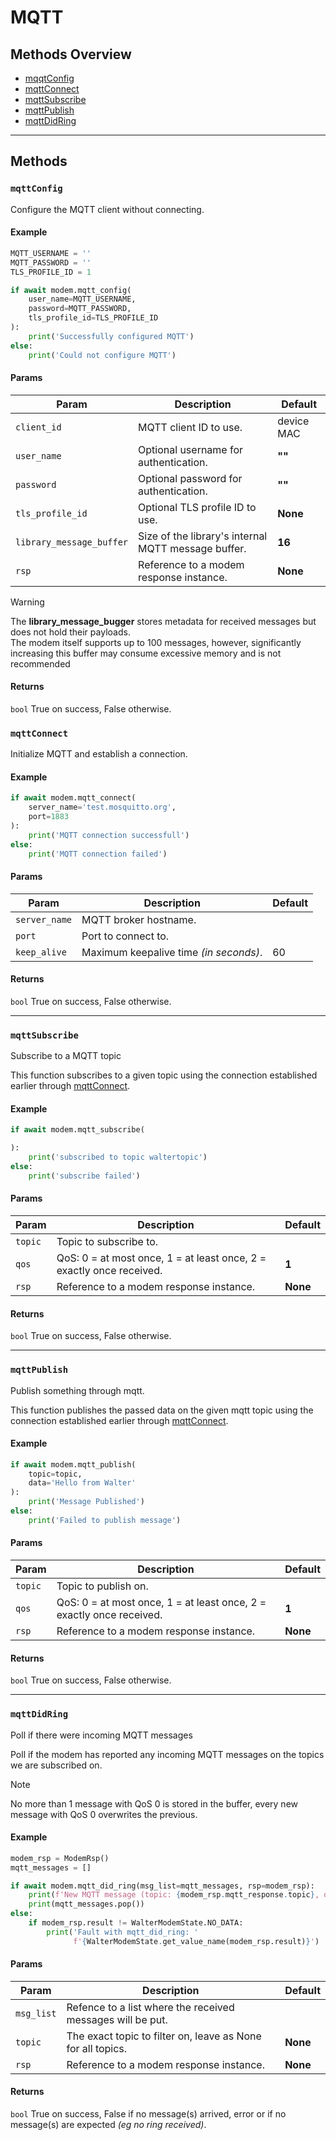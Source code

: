 # MQTT

## Methods Overview

- [mqqtConfig](#mqttconfig)
- [mqttConnect](#mqttconnect)
- [mqttSubscribe](#mqttsubscribe)
- [mqttPublish](#mqttpublish)
- [mqttDidRing](#mqttdidring)

---

## Methods

### `mqttConfig`

Configure the MQTT client without connecting.

#### Example

```py
MQTT_USERNAME = ''
MQTT_PASSWORD = ''
TLS_PROFILE_ID = 1

if await modem.mqtt_config(
    user_name=MQTT_USERNAME,
    password=MQTT_PASSWORD,
    tls_profile_id=TLS_PROFILE_ID
):
    print('Successfully configured MQTT')
else:
    print('Could not configure MQTT')
```
#### Params

| Param                    | Description                                         | Default    |
| ------------------------ | --------------------------------------------------- | ---------- |
| `client_id`              | MQTT client ID to use.                              | device MAC |
| `user_name`              | Optional username for authentication.               | **""**     |
| `password`               | Optional password for authentication.               | **""**     |
| `tls_profile_id`         | Optional TLS profile ID to use.                     | **None**   |
| `library_message_buffer` | Size of the library's internal MQTT message buffer. | **16**     |
| `rsp`                    | Reference to a modem response instance.             | **None**   |

> [!WARNING]
> The **library_message_bugger** stores metadata for received messages
> but does not hold their payloads. \
> The modem itself supports up to 100 messages, however,
> significantly increasing this buffer may consume excessive memory
> and is not recommended

#### Returns

`bool`
True on success, False otherwise.

### `mqttConnect`

Initialize MQTT and establish a connection.

#### Example

```py
if await modem.mqtt_connect(
    server_name='test.mosquitto.org',
    port=1883
):
    print('MQTT connection successfull')
else:
    print('MQTT connection failed')
```

#### Params

| Param         | Description                            | Default |
| ------------- | -------------------------------------- | ------- |
| `server_name` | MQTT broker hostname.                  |         |
| `port`        | Port to connect to.                    |         |
| `keep_alive`  | Maximum keepalive time *(in seconds)*. | 60      |

#### Returns

`bool`
True on success, False otherwise.

---

### `mqttSubscribe`

Subscribe to a MQTT topic

This function subscribes to a given topic using the connection established
earlier through [mqttConnect](#mqttconnect).

#### Example

```py
if await modem.mqtt_subscribe(

):
    print('subscribed to topic waltertopic')
else:
    print('subscribe failed')
```

#### Params

| Param   | Description                                                          | Default  |
| ------- | -------------------------------------------------------------------- | -------- |
| `topic` | Topic to subscribe to.                                               |          |
| `qos`   | QoS: 0 = at most once, 1 = at least once, 2 = exactly once received. | **1**    |
| `rsp`   | Reference to a modem response instance.                              | **None** |

#### Returns

`bool`
True on success, False otherwise.

---

### `mqttPublish`

Publish something through mqtt.

This function publishes the passed data on the given mqtt topic using the
connection established earlier through [mqttConnect](#mqttconnect).

#### Example

```py
if await modem.mqtt_publish(
    topic=topic,
    data='Hello from Walter'
):
    print('Message Published')
else:
    print('Failed to publish message')
```

#### Params

| Param   | Description                                                          | Default  |
| ------- | -------------------------------------------------------------------- | -------- |
| `topic` | Topic to publish on.                                                 |          |
| `qos`   | QoS: 0 = at most once, 1 = at least once, 2 = exactly once received. | **1**    |
| `rsp`   | Reference to a modem response instance.                              | **None** |

#### Returns

`bool`
True on success, False otherwise.

---

### `mqttDidRing`

Poll if there were incoming MQTT messages

Poll if the modem has reported any incoming MQTT messages
on the topics we are subscribed on.

> [!NOTE]
> No more than 1 message with QoS 0 is stored in the buffer,
> every new message with QoS 0 overwrites the previous.

#### Example

```py
modem_rsp = ModemRsp()
mqtt_messages = []

if await modem.mqtt_did_ring(msg_list=mqtt_messages, rsp=modem_rsp):
    print(f'New MQTT message (topic: {modem_rsp.mqtt_response.topic}, qos: {modem_rsp.mqtt_response.qos})')
    print(mqtt_messages.pop())
else:
    if modem_rsp.result != WalterModemState.NO_DATA:
        print('Fault with mqtt_did_ring: '
              f'{WalterModemState.get_value_name(modem_rsp.result)}')
```

#### Params

| Param      | Description                                                 | Default  |
| ---------- | ----------------------------------------------------------- | -------- |
| `msg_list` | Refence to a list where the received messages will be put.  |          |
| `topic`    | The exact topic to filter on, leave as None for all topics. | **None** |
| `rsp`      | Reference to a modem response instance.                     | **None** |

#### Returns

`bool`
True on success, False
if no message(s) arrived, error or if no message(s) are expected *(eg no ring received)*.
